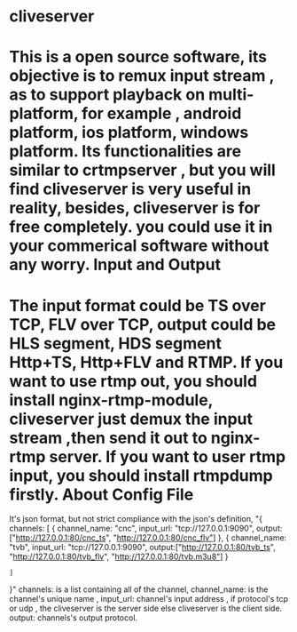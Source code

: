 cliveserver
===========
 This is a open source software, its objective is to remux input stream , as to support playback
on multi-platform, for example , android platform, ios platform, windows platform.
 Its functionalities are similar to crtmpserver , but you will find cliveserver is very useful in reality,
besides, cliveserver is for free completely. you could use it in your commerical software without any worry.
Input and Output
=========
  The input format could be TS over TCP, FLV over TCP, output could be HLS segment, HDS segment
Http+TS, Http+FLV and RTMP.
 If you want to use rtmp out, you should install nginx-rtmp-module, cliveserver just demux the input
stream ,then send it out to nginx-rtmp server.
 If you want to user rtmp input, you should install rtmpdump firstly. 
About Config File
==================
It's json format, but not strict compliance with the json's definition,
 "{
   channels: [
     {
       channel_name: "cnc", 
       input_url: "tcp://127.0.0.1:9090",
       output:["http://127.0.0.1:80/cnc_ts", 
              "http://127.0.0.1:80/cnc_flv"]
      },
      {
       channel_name: "tvb",
       input_url: "tcp://127.0.0.1:9090",
       output:["http://127.0.0.1:80/tvb_ts", 
              "http://127.0.0.1:80/tvb_flv",
              "http://127.0.0.1:80/tvb.m3u8"]
      }
    
    ]
  }"
  channels: is a list containing all of the channel,
  channel_name: is the channel's unique name , 
  input_url: channel's input address , if protocol's tcp or udp , the cliveserver is the server side
  else cliveserver is the client side.
  output: channels's output protocol.

